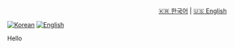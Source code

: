 <p align="right">
  <a href="./README.md">🇰🇷 한국어</a> |
  <a href="./README.en.md">🇺🇸 English</a>
</p>

[![Korean](https://img.shields.io/badge/README-한국어-blue)](./README.md)
[![English](https://img.shields.io/badge/README-English-black)](./README.en.md)

Hello
